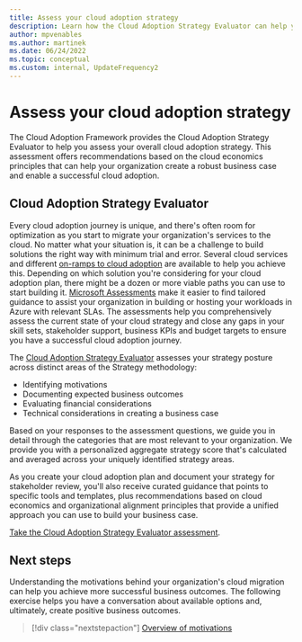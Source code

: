 ```yaml
---
title: Assess your cloud adoption strategy
description: Learn how the Cloud Adoption Strategy Evaluator can help you the overall state of your cloud adoption strategy, build a robust business case, and enable a successful cloud adoption.
author: mpvenables
ms.author: martinek
ms.date: 06/24/2022
ms.topic: conceptual
ms.custom: internal, UpdateFrequency2
---
```


# Assess your cloud adoption strategy

The Cloud Adoption Framework provides the Cloud Adoption Strategy Evaluator to help you assess your overall cloud adoption strategy. This assessment offers recommendations based on the cloud economics principles that can help your organization create a robust business case and enable a successful cloud adoption.

## Cloud Adoption Strategy Evaluator

Every cloud adoption journey is unique, and there's often room for optimization as you start to migrate your organization's services to the cloud. No matter what your situation is, it can be a challenge to build solutions the right way with minimum trial and error. Several cloud services and different [on-ramps to cloud adoption](../ready/landing-zone/landing-zone-journey.md) are available to help you achieve this. Depending on which solution you're considering for your cloud adoption plan, there might be a dozen or more viable paths you can use to start building it. [Microsoft Assessments](/assessments/) make it easier to find tailored guidance to assist your organization in building or hosting your workloads in Azure with relevant SLAs. The assessments help you comprehensively assess the current state of your cloud strategy and close any gaps in your skill sets, stakeholder support, business KPIs and budget targets to ensure you have a successful cloud adoption journey.

The [Cloud Adoption Strategy Evaluator](/assessments/?id=8fefc6d5-97ac-42b3-8e97-d82701e55bab&mode=pre-assessment) assesses your strategy posture across distinct areas of the Strategy methodology:

- Identifying motivations
- Documenting expected business outcomes
- Evaluating financial considerations
- Technical considerations in creating a business case

Based on your responses to the assessment questions, we guide you in detail through the categories that are most relevant to your organization. We provide you with a personalized aggregate strategy score that's calculated and averaged across your uniquely identified strategy areas.

As you create your cloud adoption plan and document your strategy for stakeholder review, you'll also receive curated guidance that points to specific tools and templates, plus recommendations based on cloud economics and organizational alignment principles that provide a unified approach you can use to build your business case.

[Take the Cloud Adoption Strategy Evaluator assessment](/assessments/?id=8fefc6d5-97ac-42b3-8e97-d82701e55bab&mode=pre-assessment).

## Next steps

Understanding the motivations behind your organization's cloud migration can help you achieve more successful business outcomes. The following exercise helps you have a conversation about available options and, ultimately, create positive business outcomes.

> [!div class="nextstepaction"]
> [Overview of motivations](./motivations.md)
